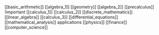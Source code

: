 [[basic_arithmetic]]
[[algebra_1]]
[[geometry]]
[[algebra_2]]
[[precalculus]] !important
[[calculus_1]]
[[calculus_2]]
[[discrete_mathematics]]
[[linear_algebra]]
[[calculus_3]]
[[differential_equations]]
[[mathematical_analysis]]
applications
[[physics]]
[[finance]]
[[computer_science]]

